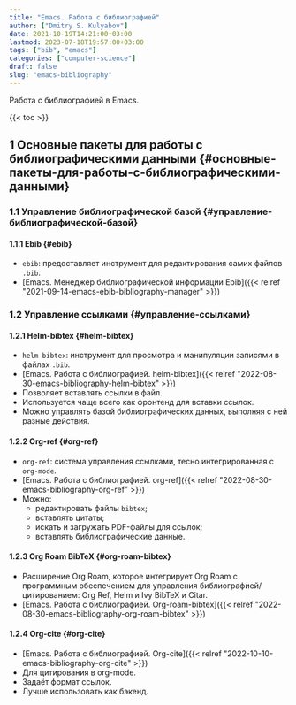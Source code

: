 ```yaml
---
title: "Emacs. Работа с библиографией"
author: ["Dmitry S. Kulyabov"]
date: 2021-10-19T14:21:00+03:00
lastmod: 2023-07-18T19:57:00+03:00
tags: ["bib", "emacs"]
categories: ["computer-science"]
draft: false
slug: "emacs-bibliography"
---
```


Работа с библиографией в Emacs.

<!--more-->

{{< toc >}}


## <span class="section-num">1</span> Основные пакеты для работы с библиографическими данными {#основные-пакеты-для-работы-с-библиографическими-данными}


### <span class="section-num">1.1</span> Управление библиографической базой {#управление-библиографической-базой}


#### <span class="section-num">1.1.1</span> Ebib {#ebib}

-   `ebib`: предоставляет инструмент для редактирования самих файлов `.bib`.
-   [Emacs. Менеджер библиографической информации Ebib]({{< relref "2021-09-14-emacs-ebib-bibliography-manager" >}})


### <span class="section-num">1.2</span> Управление ссылками {#управление-ссылками}


#### <span class="section-num">1.2.1</span> Helm-bibtex {#helm-bibtex}

-   `helm-bibtex`: инструмент для просмотра и манипуляции записями в файлах `.bib`.
-   [Emacs. Работа с библиографией. helm-bibtex]({{< relref "2022-08-30-emacs-bibliography-helm-bibtex" >}})
-   Позволяет вставлять ссылки в файл.
-   Используется чаще всего как фронтенд для вставки ссылок.
-   Можно управлять базой библиографических данных, выполняя с ней разные действия.


#### <span class="section-num">1.2.2</span> Org-ref {#org-ref}

-   `org-ref`: система управления ссылками, тесно интегрированная с `org-mode`.
-   [Emacs. Работа с библиографией. org-ref]({{< relref "2022-08-30-emacs-bibliography-org-ref" >}})
-   Можно:
    -   редактировать файлы `bibtex`;
    -   вставлять цитаты;
    -   искать и загружать PDF-файлы для ссылок;
    -   вставлять библиографические данные.


#### <span class="section-num">1.2.3</span> Org Roam BibTeX {#org-roam-bibtex}

-   Расширение Org Roam, которое интегрирует Org Roam с программным обеспечением для управления библиографией/цитированием: Org Ref, Helm и Ivy BibTeX и Citar.
-   [Emacs. Работа с библиографией. Org-roam-bibtex]({{< relref "2022-08-30-emacs-bibliography-org-roam-bibtex" >}})


#### <span class="section-num">1.2.4</span> Org-cite {#org-cite}

-   [Emacs. Работа с библиографией. Org-cite]({{< relref "2022-10-10-emacs-bibliography-org-cite" >}})
-   Для цитирования в org-mode.
-   Задаёт формат ссылок.
-   Лучше использовать как бэкенд.
